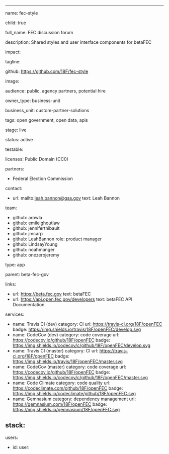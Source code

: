 ---

name: fec-style

child: true

full_name: FEC discussion forum

description: Shared styles and user interface components for betaFEC

impact:

tagline:

github: https://github.com/18F/fec-style

image:

audience: public, agency partners, potential hire

owner_type: business-unit

business_unit: custom-partner-solutions

tags: open government, open data, apis

stage: live

status: active

testable:

licenses: Public Domain (CC0)

partners:
- Federal Election Commission

contact:
- url: mailto:leah.bannon@gsa.gov
  text: Leah Bannon

team:
- github: arowla
- github: emileighoutlaw
- github: jenniferthibault
- github: jmcarp
- github: LeahBannon
  role: product manager
- github: LindsayYoung
- github: noahmanger
- github: onezerojeremy

type: app

parent: beta-fec-gov

links:
- url: https://beta.fec.gov
  text: betaFEC
- url: https://api.open.fec.gov/developers
  text: betaFEC API Documentation

services:
- name: Travis CI (dev)
  category: CI
  url: https://travis-ci.org/18F/openFEC
  badge: https://img.shields.io/travis/18F/openFEC/develop.svg
- name: CodeCov (dev)
  category: code coverage
  url: https://codecov.io/github/18F/openFEC
  badge: https://img.shields.io/codecov/c/github/18F/openFEC/develop.svg
- name: Travis CI (master)
  category: CI
  url: https://travis-ci.org/18F/openFEC
  badge: https://img.shields.io/travis/18F/openFEC/master.svg
- name: CodeCov (master)
  category: code coverage
  url: https://codecov.io/github/18F/openFEC
  badge: https://img.shields.io/codecov/c/github/18F/openFEC/master.svg
- name: Code Climate
  category: code quality
  url: https://codeclimate.com/github/18F/openFEC
  badge: https://img.shields.io/codeclimate/github/18F/openFEC.svg
- name: Gemnasium
  category: dependency management
  url: https://gemnasium.com/18F/openFEC
  badge: https://img.shields.io/gemnasium/18F/openFEC.svg


stack:
-

users:
- id:
  user:
